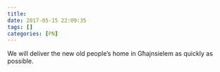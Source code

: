 ```yaml
---
title:
date: 2017-05-15 22:09:35
tags: []
categories: [PN]
---
```


We will deliver the new old people’s home in Għajnsielem as quickly as possible.